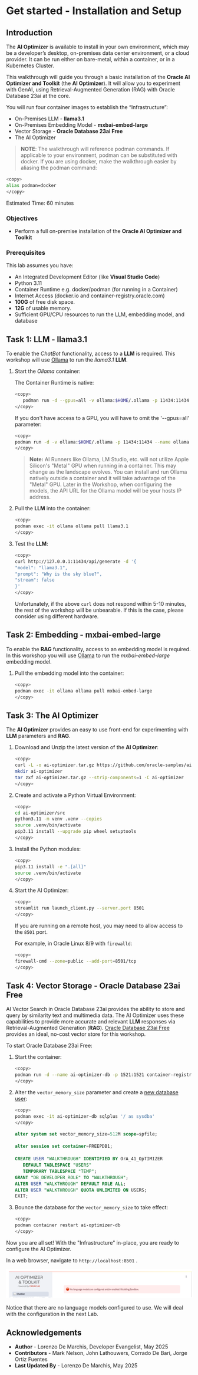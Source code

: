 # Get started - Installation and Setup

## Introduction

The **AI Optimizer** is available to install in your own environment, which may be a developer’s desktop, on-premises data center environment, or a cloud provider. It can be run either on bare-metal, within a container, or in a Kubernetes Cluster.

This walkthrough will guide you through a basic installation of the **Oracle AI Optimizer and Toolkit** (the **AI Optimizer**). It will allow you to experiment with GenAI, using Retrieval-Augmented Generation (RAG) with Oracle Database 23ai at the core.

You will run four container images to establish the “Infrastructure”:

* On-Premises LLM - **llama3.1**
* On-Premises Embedding Model - **mxbai-embed-large**
* Vector Storage - **Oracle Database 23ai Free**
* The AI Optimizer

> **NOTE**: The walkthrough will reference podman commands. If applicable to your environment, podman can be substituted with docker. If you are using docker, make the walkthrough easier by aliasing the podman command:

````bash
<copy>
alias podman=docker
</copy>
````

Estimated Time: 60 minutes

### Objectives

* Perform a full on-premise installation of the **Oracle AI Optimizer and Toolkit**

### Prerequisites

This lab assumes you have:

* An Integrated Development Editor (like **Visual Studio Code**)
* Python 3.11
* Container Runtime e.g. docker/podman (for running in a Container)
* Internet Access (docker.io and container-registry.oracle.com)
* **100G** of free disk space.
* **12G** of usable memory.
* Sufficient GPU/CPU resources to run the LLM, embedding model, and database

## Task 1:  LLM - llama3.1

To enable the _ChatBot_ functionality, access to a **LLM** is required. This workshop will use [Ollama](https://ollama.com/) to run the _llama3.1_ **LLM**.

1. Start the *Ollama* container:

   The Container Runtime is native:

   ```bash
   <copy>
      podman run -d --gpus=all -v ollama:$HOME/.ollama -p 11434:11434 --name ollama docker.io/ollama/ollama
   </copy>
   ```

   If you don't have access to a GPU, you will have to omit the '--gpus=all' parameter:

   ```bash
   <copy>
   podman run -d -v ollama:$HOME/.ollama -p 11434:11434 --name ollama docker.io/ollama/ollama
   </copy>
   ```

   > **Note:**
   AI Runners like Ollama, LM Studio, etc. will not utilize Apple Silicon's "Metal" GPU when running in a container. This may change as the landscape evolves. You can install and run Ollama natively outside a container and it will take advantage of the "Metal" GPU.  Later in the Workshop, when configuring the models, the API URL for the Ollama model will be your hosts IP address.

2. Pull the **LLM** into the container:

   ```bash
   <copy>
   podman exec -it ollama ollama pull llama3.1
   </copy>
   ```

3. Test the **LLM**:

   ```bash
   <copy>
   curl http://127.0.0.1:11434/api/generate -d '{
   "model": "llama3.1",
   "prompt": "Why is the sky blue?",
   "stream": false
   }'
   </copy>
   ```

   Unfortunately, if the above `curl` does not respond within 5-10 minutes, the rest of the workshop will be unbearable.
   If this is the case, please consider using different hardware.

## Task 2: Embedding - mxbai-embed-large

To enable the **RAG** functionality, access to an embedding model is required. In this workshop you will use [Ollama](https://ollama.com/) to run the _mxbai-embed-large_ embedding model.

1. Pull the embedding model into the container:

   ```bash
   <copy>
   podman exec -it ollama ollama pull mxbai-embed-large
   </copy>
   ```

## Task 3: The AI Optimizer

The **AI Optimizer** provides an easy to use front-end for experimenting with **LLM** parameters and **RAG**.

1. Download and Unzip the latest version of the **AI Optimizer**:

   ```bash
   <copy>
   curl -L -o ai-optimizer.tar.gz https://github.com/oracle-samples/ai-optimizer/archive/refs/heads/main.tar.gz
   mkdir ai-optimizer
   tar zxf ai-optimizer.tar.gz --strip-components=1 -C ai-optimizer
   </copy>
   ```

2. Create and activate a Python Virtual Environment:

   ```bash
   <copy>
   cd ai-optimizer/src
   python3.11 -m venv .venv --copies
   source .venv/bin/activate
   pip3.11 install --upgrade pip wheel setuptools
   </copy>
   ```

3. Install the Python modules:
   
   ```bash
   <copy>
   pip3.11 install -e ".[all]"
   source .venv/bin/activate
   </copy>
   ```
4. Start the AI Optimizer:

   ```bash
   <copy>
   streamlit run launch_client.py --server.port 8501
   </copy>
   ```

   If you are running on a remote host, you may need to allow access to the `8501` port.

   For example, in Oracle Linux 8/9 with `firewalld`:

   ```bash
   <copy>
   firewall-cmd --zone=public --add-port=8501/tcp
   </copy>
   ```

## Task 4: Vector Storage - Oracle Database 23ai Free

AI Vector Search in Oracle Database 23ai provides the ability to store and query  by similarity text and multimedia data. The AI Optimizer uses these capabilities to provide more accurate and relevant **LLM** responses via Retrieval-Augmented Generation (**RAG**). [Oracle Database 23ai Free](https://www.oracle.com/uk/database/free/get-started/) provides an ideal, no-cost vector store for this workshop.

To start Oracle Database 23ai Free:

1. Start the container:

      ```bash
      <copy>
      podman run -d --name ai-optimizer-db -p 1521:1521 container-registry.oracle.com/database/free:latest
      </copy>
      ```

2. Alter the `vector_memory_size` parameter and create a [new database user](../client/configuration/db_config#database-user):

      ```bash
      <copy>
      podman exec -it ai-optimizer-db sqlplus '/ as sysdba'
      </copy>
      ```

      ```sql
      alter system set vector_memory_size=512M scope=spfile;

      alter session set container=FREEPDB1;

      CREATE USER "WALKTHROUGH" IDENTIFIED BY OrA_41_OpTIMIZER
         DEFAULT TABLESPACE "USERS"
         TEMPORARY TABLESPACE "TEMP";
      GRANT "DB_DEVELOPER_ROLE" TO "WALKTHROUGH";
      ALTER USER "WALKTHROUGH" DEFAULT ROLE ALL;
      ALTER USER "WALKTHROUGH" QUOTA UNLIMITED ON USERS;
      EXIT;
      ```

3. Bounce the database for the `vector_memory_size` to take effect:

      ```bash
      <copy>
      podman container restart ai-optimizer-db
      </copy>
      ```
Now you are all set! With the "Infrastructure" in-place, you are ready to configure the AI Optimizer. 

In a web browser, navigate to `http://localhost:8501` .

![Chatbot](images/chatbot-no-models.png)

Notice that there are no language models configured to use. We will deal with the configuration in the next Lab.

## Acknowledgements
* **Author** - Lorenzo De Marchis, Developer Evangelist, May 2025
* **Contributors** - Mark Nelson, John Lathouwers, Corrado De Bari, Jorge Ortiz Fuentes
* **Last Updated By** - Lorenzo De Marchis, May 2025